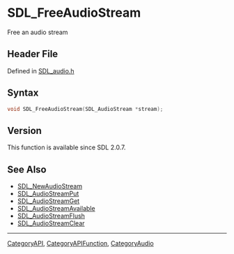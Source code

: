 # SDL_FreeAudioStream

Free an audio stream

## Header File

Defined in [SDL_audio.h](https://github.com/libsdl-org/SDL/blob/SDL2/include/SDL_audio.h)

## Syntax

```c
void SDL_FreeAudioStream(SDL_AudioStream *stream);
```

## Version

This function is available since SDL 2.0.7.

## See Also

- [SDL_NewAudioStream](SDL_NewAudioStream)
- [SDL_AudioStreamPut](SDL_AudioStreamPut)
- [SDL_AudioStreamGet](SDL_AudioStreamGet)
- [SDL_AudioStreamAvailable](SDL_AudioStreamAvailable)
- [SDL_AudioStreamFlush](SDL_AudioStreamFlush)
- [SDL_AudioStreamClear](SDL_AudioStreamClear)






----
[CategoryAPI](CategoryAPI), [CategoryAPIFunction](CategoryAPIFunction), [CategoryAudio](CategoryAudio)

